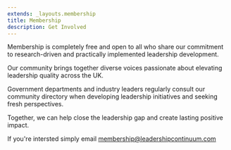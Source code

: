 ```yaml
---
extends: _layouts.membership
title: Membership
description: Get Involved
---
```

Membership is completely free and open to all who share our commitment to research-driven and practically implemented leadership development.

Our community brings together diverse voices passionate about elevating leadership quality across the UK.

Government departments and industry leaders regularly consult our community directory when developing leadership initiatives and seeking fresh perspectives.

Together, we can help close the leadership gap and create lasting positive impact.

If you're intersted simply email <a href="mailto:membership@leadershipcontinuum.com">membership@leadershipcontinuum.com</a>

<!-- The only requirement is that you link to us from your footer using one of our badges. -->